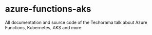 # azure-functions-aks
All documentation and source code of the Techorama talk about Azure Functions, Kubernetes, AKS and more
